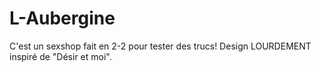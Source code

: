 # L-Aubergine
C'est un sexshop fait en 2-2 pour tester des trucs!
Design LOURDEMENT inspiré de "Désir et moi".
